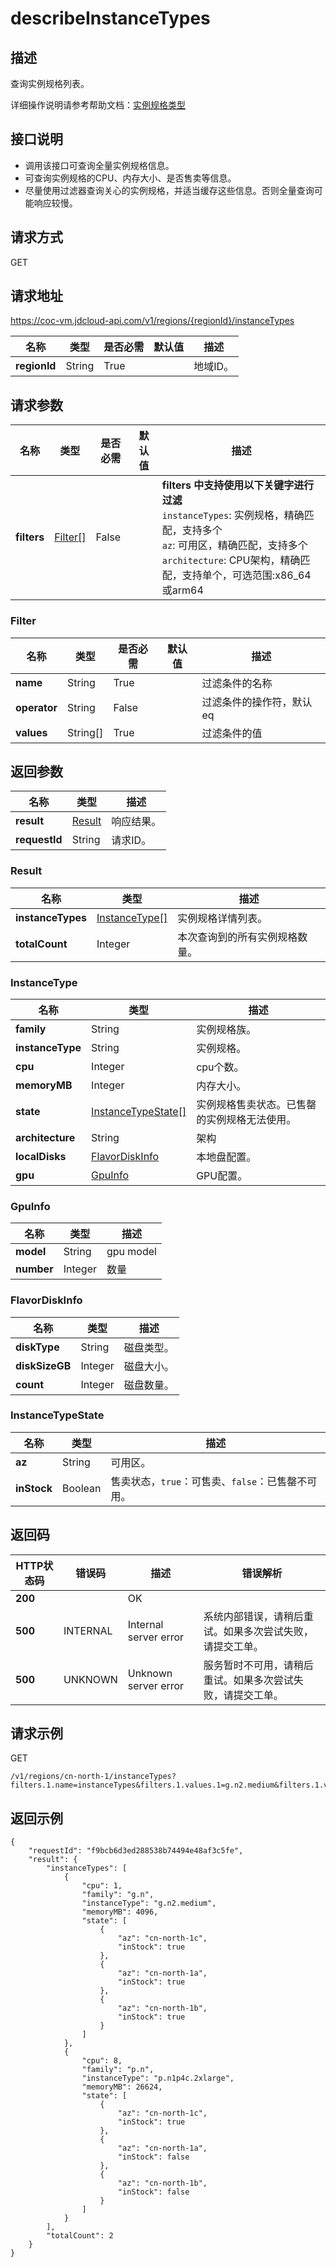 # describeInstanceTypes


## 描述

查询实例规格列表。

详细操作说明请参考帮助文档：[实例规格类型](https://docs.jdcloud.com/cn/coc-virtual-machines/instance-type-family)

## 接口说明
- 调用该接口可查询全量实例规格信息。
- 可查询实例规格的CPU、内存大小、是否售卖等信息。
- 尽量使用过滤器查询关心的实例规格，并适当缓存这些信息。否则全量查询可能响应较慢。


## 请求方式
GET

## 请求地址
https://coc-vm.jdcloud-api.com/v1/regions/{regionId}/instanceTypes

|名称|类型|是否必需|默认值|描述|
|---|---|---|---|---|
|**regionId**|String|True| |地域ID。|

## 请求参数
|名称|类型|是否必需|默认值|描述|
|---|---|---|---|---|
|**filters**|[Filter[]](#filter)|False| |<b>filters 中支持使用以下关键字进行过滤</b><br>`instanceTypes`: 实例规格，精确匹配，支持多个<br>`az`: 可用区，精确匹配，支持多个<br>`architecture`: CPU架构，精确匹配，支持单个，可选范围:x86_64或arm64<br>|

### <div id="Filter">Filter</div>
|名称|类型|是否必需|默认值|描述|
|---|---|---|---|---|
|**name**|String|True| |过滤条件的名称|
|**operator**|String|False| |过滤条件的操作符，默认eq|
|**values**|String[]|True| |过滤条件的值|

## 返回参数
|名称|类型|描述|
|---|---|---|
|**result**|[Result](describeInstanceTypes#Result)|响应结果。|
|**requestId**|String|请求ID。|

### <div id="Result">Result</div>
|名称|类型|描述|
|---|---|---|
|**instanceTypes**|[InstanceType[]](describeInstanceTypes#InstanceType)|实例规格详情列表。|
|**totalCount**|Integer|本次查询到的所有实例规格数量。|
### <div id="InstanceType">InstanceType</div>
|名称|类型|描述|
|---|---|---|
|**family**|String|实例规格族。|
|**instanceType**|String|实例规格。|
|**cpu**|Integer|cpu个数。|
|**memoryMB**|Integer|内存大小。|
|**state**|[InstanceTypeState[]](describeInstanceTypes#InstanceTypeState)|实例规格售卖状态。已售罄的实例规格无法使用。|
|**architecture**|String|架构|
|**localDisks**|[FlavorDiskInfo](describeInstanceTypes#FlavorDiskInfo)|本地盘配置。|
|**gpu**|[GpuInfo](#gpuinfo)|GPU配置。|
### <div id="GpuInfo">GpuInfo</div>
|名称|类型|描述|
|---|---|---|
|**model**|String|gpu model<br>|
|**number**|Integer|数量|
### <div id="FlavorDiskInfo">FlavorDiskInfo</div>
|名称|类型|描述|
|---|---|---|
|**diskType**|String|磁盘类型。<br>|
|**diskSizeGB**|Integer|磁盘大小。<br>|
|**count**|Integer|磁盘数量。|
### <div id="InstanceTypeState">InstanceTypeState</div>
|名称|类型|描述|
|---|---|---|
|**az**|String|可用区。|
|**inStock**|Boolean|售卖状态，`true`：可售卖、`false`：已售罄不可用。|

## 返回码
|HTTP状态码|错误码|描述|错误解析|
|---|---|---|---|
|**200**||OK||
|**500**|INTERNAL|Internal server error|系统内部错误，请稍后重试。如果多次尝试失败，请提交工单。|
|**500**|UNKNOWN|Unknown server error|服务暂时不可用，请稍后重试。如果多次尝试失败，请提交工单。|

## 请求示例
GET

```
/v1/regions/cn-north-1/instanceTypes?filters.1.name=instanceTypes&filters.1.values.1=g.n2.medium&filters.1.values.2=p.n1p4c.2xlarge
```


## 返回示例
```
{
    "requestId": "f9bcb6d3ed288538b74494e48af3c5fe", 
    "result": {
        "instanceTypes": [
            {
                "cpu": 1, 
                "family": "g.n", 
                "instanceType": "g.n2.medium", 
                "memoryMB": 4096, 
                "state": [
                    {
                        "az": "cn-north-1c", 
                        "inStock": true
                    }, 
                    {
                        "az": "cn-north-1a", 
                        "inStock": true
                    }, 
                    {
                        "az": "cn-north-1b", 
                        "inStock": true
                    }
                ]
            }, 
            {
                "cpu": 8, 
                "family": "p.n", 
                "instanceType": "p.n1p4c.2xlarge", 
                "memoryMB": 26624, 
                "state": [
                    {
                        "az": "cn-north-1c", 
                        "inStock": true
                    }, 
                    {
                        "az": "cn-north-1a", 
                        "inStock": false
                    }, 
                    {
                        "az": "cn-north-1b", 
                        "inStock": false
                    }
                ]
            }
        ], 
        "totalCount": 2
    }
}
```
